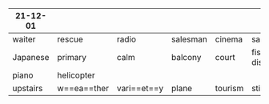 | 21-12-01 |             |             |          |         |           |
| -------- | ----------- | ----------- | -------- | ------- | --------- |
| waiter   | rescue      | radio       | salesman | cinema  | sailing   |
| Japanese | primary     | calm        | balcony  | court   | fish dish |
| piano    | helicopter  |             |          |         |           |
| upstairs | w==ea==ther | vari==et==y | plane    | tourism | stick     | 
